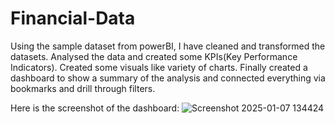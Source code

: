 # Financial-Data
Using the sample dataset from powerBI, I have cleaned and transformed the datasets. Analysed the data and created some KPIs(Key Performance Indicators). Created some visuals like variety of charts. Finally created a dashboard to show a summary of the analysis and connected everything via bookmarks and drill through filters.


Here is the screenshot of the dashboard:
![Screenshot 2025-01-07 134424](https://github.com/user-attachments/assets/a36cbf52-9251-4534-946b-0c0e90cbb224)
